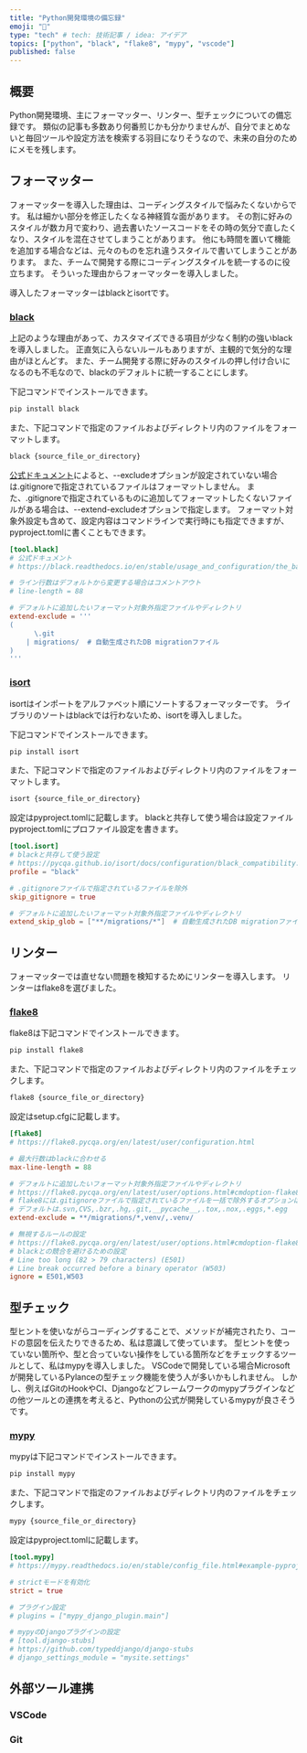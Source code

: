 ```yaml
---
title: "Python開発環境の備忘録"
emoji: "🐍"
type: "tech" # tech: 技術記事 / idea: アイデア
topics: ["python", "black", "flake8", "mypy", "vscode"]
published: false
---
```



## 概要

Python開発環境、主にフォーマッター、リンター、型チェックについての備忘録です。
類似の記事も多数あり何番煎じかも分かりませんが、自分でまとめないと毎回ツールや設定方法を検索する羽目になりそうなので、未来の自分のためにメモを残します。


<!-- ---------------------------------------------------------------------- -->


## フォーマッター

フォーマッターを導入した理由は、コーディングスタイルで悩みたくないからです。
私は細かい部分を修正したくなる神経質な面があります。
その割に好みのスタイルが数カ月で変わり、過去書いたソースコードをその時の気分で直したくなり、スタイルを混在させてしまうことがあります。
他にも時間を置いて機能を追加する場合などは、元々のものを忘れ違うスタイルで書いてしまうことがあります。
また、チームで開発する際にコーディングスタイルを統一するのに役立ちます。
そういった理由からフォーマッターを導入しました。

導入したフォーマッターはblackとisortです。


<!-- ---------------------------------------------------------------------- -->


### [black](https://black.readthedocs.io/en/stable/index.html)

上記のような理由があって、カスタマイズできる項目が少なく制約の強いblackを導入しました。
正直気に入らないルールもありますが、主観的で気分的な理由がほとんどす。
また、チーム開発する際に好みのスタイルの押し付け合いになるのも不毛なので、blackのデフォルトに統一することにします。

下記コマンドでインストールできます。

```bash
pip install black
```

また、下記コマンドで指定のファイルおよびディレクトリ内のファイルをフォーマットします。

```bash
black {source_file_or_directory}
```

[公式ドキュメント](https://black.readthedocs.io/en/stable/usage_and_configuration/file_collection_and_discovery.html#gitignore)によると、--excludeオプションが設定されていない場合は.gitignoreで指定されているファイルはフォーマットしません。
また、.gitignoreで指定されているものに追加してフォーマットしたくないファイルがある場合は、--extend-excludeオプションで指定します。
フォーマット対象外設定も含めて、設定内容はコマンドラインで実行時にも指定できますが、pyproject.tomlに書くこともできます。

```toml:pyproject.toml
[tool.black]
# 公式ドキュメント
# https://black.readthedocs.io/en/stable/usage_and_configuration/the_basics.html#configuration-format

# ライン行数はデフォルトから変更する場合はコメントアウト
# line-length = 88

# デフォルトに追加したいフォーマット対象外指定ファイルやディレクトリ
extend-exclude = '''
(
      \.git
    | migrations/  # 自動生成されたDB migrationファイル
)
'''
```


<!-- ---------------------------------------------------------------------- -->


### [isort](https://pycqa.github.io/isort/)

isortはインポートをアルファベット順にソートするフォーマッターです。
ライブラリのソートはblackでは行わないため、isortを導入しました。

下記コマンドでインストールできます。

```bash
pip install isort
```

また、下記コマンドで指定のファイルおよびディレクトリ内のファイルをフォーマットします。

```bash
isort {source_file_or_directory}
```

設定はpyproject.tomlに記載します。
blackと共存して使う場合は設定ファイルpyproject.tomlにプロファイル設定を書きます。

```toml:pyproject.toml
[tool.isort]
# blackと共存して使う設定
# https://pycqa.github.io/isort/docs/configuration/black_compatibility.html
profile = "black"

# .gitignoreファイルで指定されているファイルを除外
skip_gitignore = true

# デフォルトに追加したいフォーマット対象外指定ファイルやディレクトリ
extend_skip_glob = ["**/migrations/*"]  # 自動生成されたDB migrationファイル
```


<!-- ---------------------------------------------------------------------- -->


## リンター

フォーマッターでは直せない問題を検知するためにリンターを導入します。
リンターはflake8を選びました。


<!-- ---------------------------------------------------------------------- -->


### [flake8](https://flake8.pycqa.org/en/latest/)

flake8は下記コマンドでインストールできます。

```bash
pip install flake8
```

また、下記コマンドで指定のファイルおよびディレクトリ内のファイルをチェックします。

```bash
flake8 {source_file_or_directory}
```

設定はsetup.cfgに記載します。

```:setup.cfg
[flake8]
# https://flake8.pycqa.org/en/latest/user/configuration.html

# 最大行数はblackに合わせる
max-line-length = 88

# デフォルトに追加したいフォーマット対象外指定ファイルやディレクトリ
# https://flake8.pycqa.org/en/latest/user/options.html#cmdoption-flake8-exclude
# flake8には.gitignoreファイルで指定されているファイルを一括で除外するオプションはない
# デフォルトは.svn,CVS,.bzr,.hg,.git,__pycache__,.tox,.nox,.eggs,*.egg
extend-exclude = **/migrations/*,venv/,.venv/

# 無視するルールの設定
# https://flake8.pycqa.org/en/latest/user/options.html#cmdoption-flake8-ignore
# blackとの競合を避けるための設定
# Line too long (82 > 79 characters) (E501)
# Line break occurred before a binary operator (W503)
ignore = E501,W503
```


<!-- ---------------------------------------------------------------------- -->


## 型チェック

型ヒントを使いながらコーディングすることで、メソッドが補完されたり、コードの意図を伝えたりできるため、私は意識して使っています。
型ヒントを使っていない箇所や、型と合っていない操作をしている箇所などをチェックするツールとして、私はmypyを導入しました。
VSCodeで開発している場合Microsoftが開発しているPylanceの型チェック機能を使う人が多いかもしれません。
しかし、例えばGitのHookやCI、Djangoなどフレームワークのmypyプラグインなどの他ツールとの連携を考えると、Pythonの公式が開発しているmypyが良さそうです。


<!-- ---------------------------------------------------------------------- -->


### [mypy](https://mypy.readthedocs.io/en/stable/index.html)

mypyは下記コマンドでインストールできます。

```bash
pip install mypy
```

また、下記コマンドで指定のファイルおよびディレクトリ内のファイルをチェックします。

```bash
mypy {source_file_or_directory}
```

設定はpyproject.tomlに記載します。

```toml:pyproject.toml
[tool.mypy]
# https://mypy.readthedocs.io/en/stable/config_file.html#example-pyproject-toml

# strictモードを有効化
strict = true

# プラグイン設定
# plugins = ["mypy_django_plugin.main"]

# mypyのDjangoプラグインの設定
# [tool.django-stubs]
# https://github.com/typeddjango/django-stubs
# django_settings_module = "mysite.settings"
```


<!-- ---------------------------------------------------------------------- -->


## 外部ツール連携

### VSCode


<!-- ---------------------------------------------------------------------- -->


### Git
